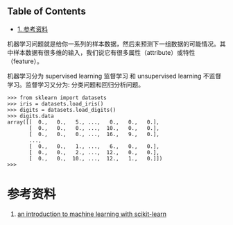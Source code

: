 <nav id="table-of-contents">
<h2>Table of Contents</h2>
<div id="text-table-of-contents">
<ul>
<li><a href="#orgheadline1">1. 参考资料</a></li>
</ul>
</div>
</nav>

机器学习问题就是给你一系列的样本数据，然后来预测下一组数据的可能情况。其中样本数据有很多维的输入，我们说它有很多属性（attribute）或特性（feature）。

机器学习分为 supervised learning 监督学习 和 unsupervised learning 不监督学习。监督学习又分为: 分类问题和回归分析问题。

    >>> from sklearn import datasets
    >>> iris = datasets.load_iris()
    >>> digits = datasets.load_digits()
    >>> digits.data
    array([[  0.,   0.,   5., ...,   0.,   0.,   0.],
           [  0.,   0.,   0., ...,  10.,   0.,   0.],
           [  0.,   0.,   0., ...,  16.,   9.,   0.],
           ..., 
           [  0.,   0.,   1., ...,   6.,   0.,   0.],
           [  0.,   0.,   2., ...,  12.,   0.,   0.],
           [  0.,   0.,  10., ...,  12.,   1.,   0.]])
    >>>

# 参考资料<a id="orgheadline1"></a>

1.  [an introduction to machine learning with scikit-learn](http://scikit-learn.org/stable/tutorial/basic/tutorial.html)